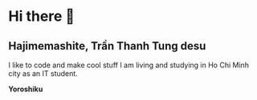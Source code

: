 # Hi there 👋
## Hajimemashite, Trần Thanh Tung desu

I like to code and make cool stuff
I am living and studying in Ho Chi Minh city as an IT student.

**Yoroshiku**
